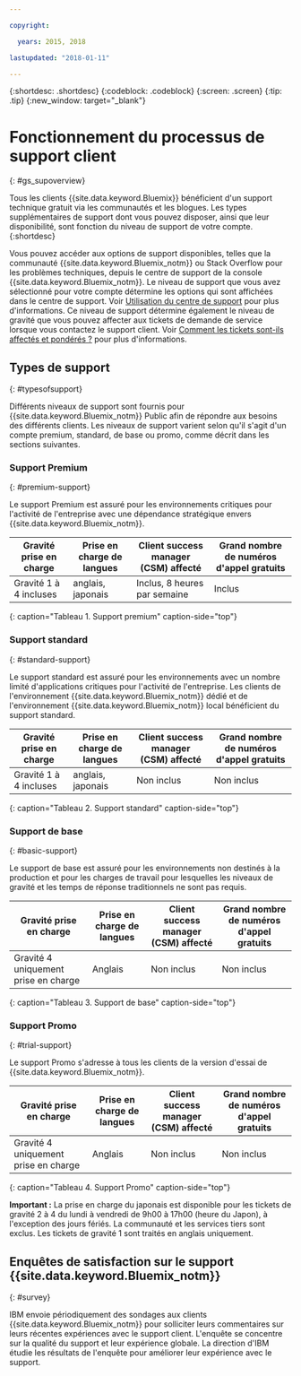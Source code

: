 ```yaml
---

copyright:

  years: 2015, 2018

lastupdated: "2018-01-11"

---
```


{:shortdesc: .shortdesc}
{:codeblock: .codeblock}
{:screen: .screen}
{:tip: .tip}
{:new_window: target="_blank"}

# Fonctionnement du processus de support client
{: #gs_supoverview}

Tous les clients {{site.data.keyword.Bluemix}} bénéficient d'un support technique gratuit via les communautés et les blogues. Les types supplémentaires de support dont vous pouvez disposer, ainsi que leur disponibilité, sont fonction du niveau de support de votre compte.
{:shortdesc}

Vous pouvez accéder aux options de support disponibles, telles que la communauté {{site.data.keyword.Bluemix_notm}} ou Stack Overflow pour les problèmes techniques, depuis le centre de support de la console {{site.data.keyword.Bluemix_notm}}. Le niveau de support que vous avez sélectionné pour votre compte détermine les options qui sont affichées dans le centre de support. Voir [Utilisation du centre de support](/docs/get-support/howtogetsupport.html#using-avatar) pour plus d'informations. Ce niveau de support détermine également le niveau de gravité que vous pouvez affecter aux tickets de demande de service lorsque vous contactez le support client. Voir [Comment les tickets sont-ils affectés et pondérés ?](/docs/get-support/ticketweight.html#support-ticket-severity) pour plus d'informations.

## Types de support
{: #typesofsupport}

Différents niveaux de support sont fournis pour {{site.data.keyword.Bluemix_notm}} Public afin de répondre aux besoins des différents clients. Les niveaux de support varient selon qu'il s'agit d'un compte premium, standard, de base ou promo, comme décrit dans les sections suivantes.

### Support Premium
{: #premium-support}

Le support Premium est assuré pour les environnements critiques pour l'activité de l'entreprise avec une dépendance stratégique envers {{site.data.keyword.Bluemix_notm}}.

Gravité prise en charge | Prise en charge de langues | Client success manager (CSM) affecté | Grand nombre de numéros d'appel gratuits
--- | --- | --- | --- |
Gravité 1 à 4 incluses | anglais, japonais |  Inclus, 8 heures par semaine | Inclus |
{: caption="Tableau 1. Support premium" caption-side="top"}

### Support standard
{: #standard-support}

Le support standard est assuré pour les environnements avec un nombre limité d'applications critiques pour l'activité de l'entreprise. Les clients de l'environnement {{site.data.keyword.Bluemix_notm}} dédié et de l'environnement {{site.data.keyword.Bluemix_notm}} local bénéficient du support standard.

Gravité prise en charge | Prise en charge de langues | Client success manager (CSM) affecté | Grand nombre de numéros d'appel gratuits
--- | --- | --- | --- |
Gravité 1 à 4 incluses | anglais, japonais | Non inclus | Non inclus |
{: caption="Tableau 2. Support standard" caption-side="top"}

### Support de base
{: #basic-support}

Le support de base est assuré pour les environnements non destinés à la production et pour les charges de travail pour lesquelles les niveaux de gravité et les temps de réponse traditionnels ne sont pas requis.

Gravité prise en charge | Prise en charge de langues | Client success manager (CSM) affecté | Grand nombre de numéros d'appel gratuits
--- | --- | --- | --- |
Gravité 4 uniquement prise en charge | Anglais | Non inclus | Non inclus |
{: caption="Tableau 3. Support de base" caption-side="top"}

### Support Promo
{: #trial-support}

Le support Promo s'adresse à tous les clients de la version d'essai de {{site.data.keyword.Bluemix_notm}}.

Gravité prise en charge | Prise en charge de langues | Client success manager (CSM) affecté | Grand nombre de numéros d'appel gratuits
--- | --- | --- | --- |
Gravité 4 uniquement prise en charge | Anglais | Non inclus | Non inclus |
{: caption="Tableau 4. Support Promo" caption-side="top"}

**Important :** La prise en charge du japonais est disponible pour les tickets de gravité 2 à 4 du lundi à vendredi de 9h00 à 17h00 (heure du Japon), à l'exception des jours fériés. La communauté et les services tiers sont exclus. Les tickets de gravité 1 sont traités en anglais uniquement.

## Enquêtes de satisfaction sur le support {{site.data.keyword.Bluemix_notm}}  
{: #survey}

IBM envoie périodiquement des sondages aux clients {{site.data.keyword.Bluemix_notm}} pour solliciter leurs commentaires sur leurs récentes expériences avec le support client. L'enquête se concentre sur la qualité du support et leur expérience globale. La direction d'IBM étudie les résultats de l'enquête pour améliorer leur expérience avec le support.
